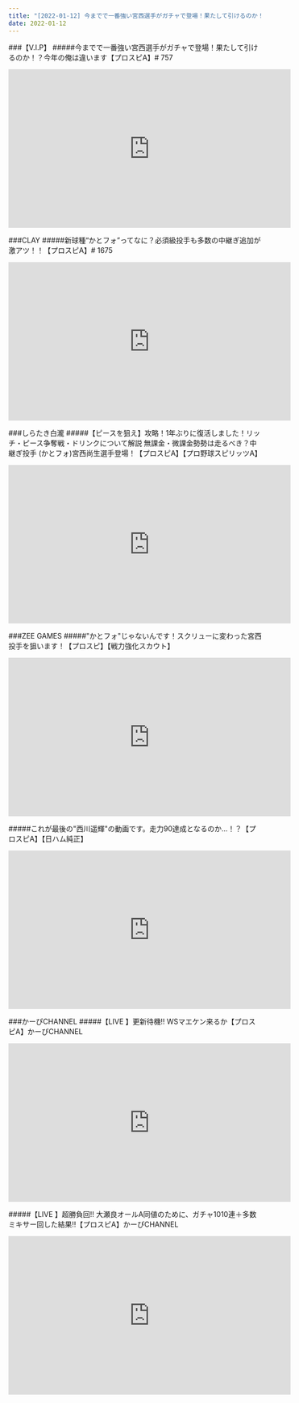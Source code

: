 ```yaml
---
title: "[2022-01-12] 今までで一番強い宮西選手がガチャで登場！果たして引けるのか！？今年の俺は違います【プロスピA】# 757 他"
date: 2022-01-12
---
```

###【V.I.P】
#####今までで一番強い宮西選手がガチャで登場！果たして引けるのか！？今年の俺は違います【プロスピA】# 757
<iframe width="560" height="315" src="https://www.youtube.com/embed/XZhA6iXIkzA" frameborder="0" allow="accelerometer; autoplay; clipboard-write; encrypted-media; gyroscope; picture-in-picture" allowfullscreen></iframe>

###CLAY
#####新球種“かとフォ”ってなに？必須級投手も多数の中継ぎ追加が激アツ！！【プロスピA】# 1675
<iframe width="560" height="315" src="https://www.youtube.com/embed/JPHThQjZeF0" frameborder="0" allow="accelerometer; autoplay; clipboard-write; encrypted-media; gyroscope; picture-in-picture" allowfullscreen></iframe>

###しらたき白瀧
#####【ピースを狙え】攻略！1年ぶりに復活しました！リッチ・ピース争奪戦・ドリンクについて解説 無課金・微課金勢勢は走るべき？中継ぎ投手 (かとフォ)宮西尚生選手登場！【プロスピA】【プロ野球スピリッツA】
<iframe width="560" height="315" src="https://www.youtube.com/embed/3venvuQ_Dtc" frameborder="0" allow="accelerometer; autoplay; clipboard-write; encrypted-media; gyroscope; picture-in-picture" allowfullscreen></iframe>

###ZEE GAMES
#####&quot;かとフォ&quot;じゃないんです！スクリューに変わった宮西投手を狙います！【プロスピ】【戦力強化スカウト】
<iframe width="560" height="315" src="https://www.youtube.com/embed/yaZ7HjOshtQ" frameborder="0" allow="accelerometer; autoplay; clipboard-write; encrypted-media; gyroscope; picture-in-picture" allowfullscreen></iframe>

#####これが最後の&quot;西川遥輝&quot;の動画です。走力90達成となるのか…！？【プロスピA】【日ハム純正】
<iframe width="560" height="315" src="https://www.youtube.com/embed/wykNDgfzhng" frameborder="0" allow="accelerometer; autoplay; clipboard-write; encrypted-media; gyroscope; picture-in-picture" allowfullscreen></iframe>

###かーぴCHANNEL
#####【LIVE 】更新待機!! WSマエケン来るか【プロスピA】かーぴCHANNEL
<iframe width="560" height="315" src="https://www.youtube.com/embed/ffJyMhi2STs" frameborder="0" allow="accelerometer; autoplay; clipboard-write; encrypted-media; gyroscope; picture-in-picture" allowfullscreen></iframe>

#####【LIVE 】超勝負回!! 大瀬良オールA同値のために、ガチャ1010連＋多数ミキサー回した結果‼︎【プロスピA】かーぴCHANNEL
<iframe width="560" height="315" src="https://www.youtube.com/embed/1uMSZHMopJU" frameborder="0" allow="accelerometer; autoplay; clipboard-write; encrypted-media; gyroscope; picture-in-picture" allowfullscreen></iframe>

